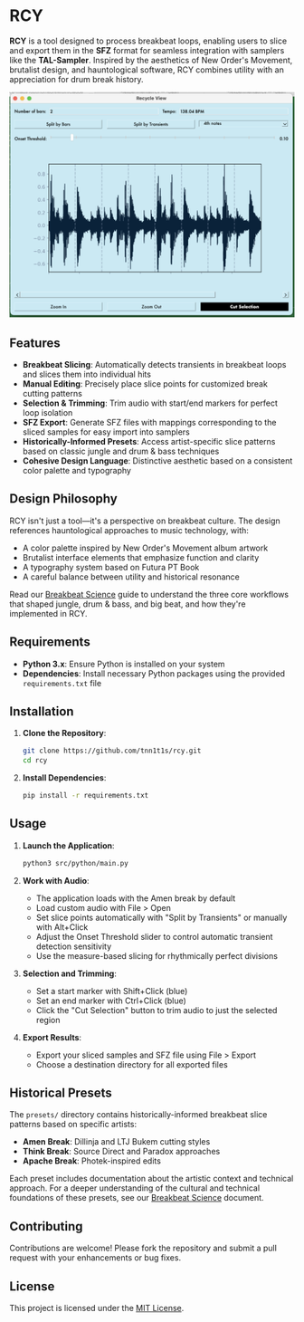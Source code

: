 # RCY

**RCY** is a tool designed to process breakbeat loops, enabling users to slice and export them in the **SFZ** format for seamless integration with samplers like the **TAL-Sampler**. Inspired by the aesthetics of New Order's Movement, brutalist design, and hauntological software, RCY combines utility with an appreciation for drum break history.

<img width="800" alt="RCY Screenshot" src="screenshots/rcy.png">

## Features

- **Breakbeat Slicing**: Automatically detects transients in breakbeat loops and slices them into individual hits
- **Manual Editing**: Precisely place slice points for customized break cutting patterns
- **Selection & Trimming**: Trim audio with start/end markers for perfect loop isolation
- **SFZ Export**: Generate SFZ files with mappings corresponding to the sliced samples for easy import into samplers
- **Historically-Informed Presets**: Access artist-specific slice patterns based on classic jungle and drum & bass techniques
- **Cohesive Design Language**: Distinctive aesthetic based on a consistent color palette and typography

## Design Philosophy

RCY isn't just a tool—it's a perspective on breakbeat culture. The design references hauntological approaches to music technology, with:

- A color palette inspired by New Order's Movement album artwork
- Brutalist interface elements that emphasize function and clarity
- A typography system based on Futura PT Book
- A careful balance between utility and historical resonance

Read our [Breakbeat Science](docs/breakbeat-science.md) guide to understand the three core workflows that shaped jungle, drum & bass, and big beat, and how they're implemented in RCY.

## Requirements

- **Python 3.x**: Ensure Python is installed on your system
- **Dependencies**: Install necessary Python packages using the provided `requirements.txt` file

## Installation

1. **Clone the Repository**:
   ```bash
   git clone https://github.com/tnn1t1s/rcy.git
   cd rcy
   ```

2. **Install Dependencies**:
   ```bash
   pip install -r requirements.txt
   ```

## Usage

1. **Launch the Application**:
   ```bash
   python3 src/python/main.py
   ```

2. **Work with Audio**:
   - The application loads with the Amen break by default
   - Load custom audio with File > Open
   - Set slice points automatically with "Split by Transients" or manually with Alt+Click
   - Adjust the Onset Threshold slider to control automatic transient detection sensitivity
   - Use the measure-based slicing for rhythmically perfect divisions

3. **Selection and Trimming**:
   - Set a start marker with Shift+Click (blue)
   - Set an end marker with Ctrl+Click (blue) 
   - Click the "Cut Selection" button to trim audio to just the selected region

4. **Export Results**:
   - Export your sliced samples and SFZ file using File > Export
   - Choose a destination directory for all exported files

## Historical Presets

The `presets/` directory contains historically-informed breakbeat slice patterns based on specific artists:

- **Amen Break**: Dillinja and LTJ Bukem cutting styles
- **Think Break**: Source Direct and Paradox approaches
- **Apache Break**: Photek-inspired edits

Each preset includes documentation about the artistic context and technical approach. For a deeper understanding of the cultural and technical foundations of these presets, see our [Breakbeat Science](docs/breakbeat-science.md) document.

## Contributing

Contributions are welcome! Please fork the repository and submit a pull request with your enhancements or bug fixes.

## License

This project is licensed under the [MIT License](LICENSE).